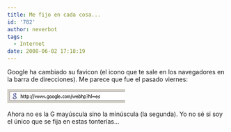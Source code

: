 ```yaml
---
title: Me fijo en cada cosa...
id: '782'
author: neverbot
tags:
  - Internet
date: 2008-06-02 17:18:19
---
```


Google ha cambiado su favicon (el icono que te sale en los navegadores en la barra de direcciones). Me parece que fue el pasado viernes:

[![Icono de Google](./me-fijo-en-cada-cosa/google_icon.jpg "Icono de Google")](./me-fijo-en-cada-cosa/google_icon.jpg)

Ahora no es la G mayúscula sino la minúscula (la segunda). Yo no sé si soy el único que se fija en estas tonterías...